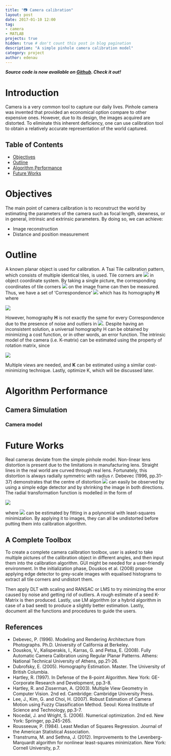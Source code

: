 ```yaml
---
title: "📷 Camera calibration"
layout: post
date: 2017-01-10 12:00
tag:
- camera
- MATLAB
projects: true
hidden: true # don't count this post in blog pagination
description: "A simple pinhole camera calibration model"
category: project
author: edenau
---
```


***Source code is now available on <a href="https://github.com/edenau/Camera-Calibration" target="_blank">Github</a>. Check it out!***

# Introduction

Camera is a very common tool to capture our daily lives. Pinhole camera was invented that provided an economical option compare to other expensive ones. However, due to its design, the images acquired are distorted. To eliminate this inherent deficiency, one can use calibration tool to obtain a relatively accurate representation of the world captured.

## Table of Contents
- [Objectives](#objectives)
- [Outline](#outline)
- [Algorithm Performance](#alg)
- [Future Works](#future)

<div class="breaker"></div> <a id="objectives"></a>

# Objectives

The main point of camera calibration is to reconstruct the world by estimating the parameters of the camera such as focal length, skewness, or in general, intrinsic and extrinsic parameters. By doing so, we can achieve:
-	Image reconstruction
-	Distance and position measurement

<div class="breaker"></div> <a id="outline"></a>

# Outline

A known planar object is used for calibration. A Tsai Tile calibration pattern, which consists of multiple identical tiles, is used. Tile corners are <img src="https://latex.codecogs.com/svg.latex?[x \ y]'" /> in object coordinate system. By taking a single picture, the corresponding coordinates of tile corners <img src="https://latex.codecogs.com/svg.latex?[u \ v]'" /> on the image frame can then be measured. Thus, we have a set of ‘Correspondence’ <img src="https://latex.codecogs.com/svg.latex?[u \ v \ x \ y]'" /> which has its homography **H** where

<img src="https://latex.codecogs.com/svg.latex?S\ [u \ v \ 1]'=\mathbf{H}\ [x \ y \ 1]'" />

However, homography **H** is not exactly the same for every Correspondence due to the presence of noise and outliers in <img src="https://latex.codecogs.com/svg.latex?[u \ v]'" />. Despite having an inconsistent solution, a universal homography H can be obtained by minimizing a cost function, or in other words, an error function.
The intrinsic model of the camera (i.e. K-matrix) can be estimated using the property of rotation matrix, since

<img src="https://latex.codecogs.com/svg.latex?\mathbf{H}=\lambda\ \mathbf{K}\ [\mathbf{r_1} \ \mathbf{r_2} \ \mathbf{t}]" />

Multiple views are needed, and **K** can be estimated using a similar cost-minimizing technique. Lastly, optimize K, which will be discussed later.

<div class="breaker"></div> <a id="alg"></a>

# Algorithm Performance

## Camera Simulation
### Camera model


<div class="breaker"></div> <a id="future"></a>

# Future Works

Real cameras deviate from the simple pinhole model. Non-linear lens distortion is present due to the limitations in manufacturing lens. Straight lines in the real world are curved through real lens. Fortunately, this distortion is always radially symmetric with radius *r*. Debevec (1996, pp.31-37) demonstrates that the centre of distortion <img src="https://latex.codecogs.com/svg.latex?(c_x, c_y)" /> can easily be observed by using a simple edge detector and by shrinking the image in both directions. The radial transformation function is modelled in the form of

<img src="https://latex.codecogs.com/svg.latex?\mathcal{F}(r)=r(1+k_1 r^2+k_2 r^4+\dots)" />

where <img src="https://latex.codecogs.com/svg.latex?(k_1,k_2)" /> can be estimated by fitting in a polynomial with least-squares minimization. By applying it to images, they can all be undistorted before putting them into calibration algorithm.

## A Complete Toolbox

To create a complete camera calibration toolbox, user is asked to take multiple pictures of the calibration object in different angles, and then input them into the calibration algorithm. GUI might be needed for a user-friendly environment.
In the initialization phase, Douskos et al. (2008) propose applying edge detector to grey-scale images with equalised histograms to extract all tile corners and undistort them.

Then apply DLT with scaling and RANSAC or LMS to try minimizing the error caused by noise and getting rid of outliers. A rough estimate of a seed K-Matrix is then produced. Lastly, use LM algorithm (or a hybrid algorithm in case of a bad seed) to produce a slightly better estimation.
Lastly, document all the functions and procedures to guide the users.

## References

- Debevec, P. (1996). Modeling and Rendering Architecture from Photographs. Ph.D. University of California at Berkeley.
- Douskos, V., Kalisperakis, I., Karras, G. and Petsa, E. (2008). Fully Automatic Camera Calibration using Regular Planar Patterns. Athens: National Technical University of Athens, pp.21-26.
- Dubrofsky, E. (2005). Homography Estimation. Master. The University of British Columbia.
- Hartley, R. (1997). In Defense of the 8-point Algorithm. New York: GE-Corporate Research and Development, pp.3-8.
- Hartley, R. and Zisserman, A. (2003). Multiple View Geometry in Computer Vision. 2nd ed. Cambridge: Cambridge University Press.
- Lee, J., Kim, G. and Choi, H. (2007). Robust Estimation of Camera Motion using Fuzzy Classification Method. Seoul: Korea Institute of Science and Technology, pp.3-7.
- Nocedal, J. and Wright, S. (2006). Numerical optimization. 2nd ed. New York: Springer, pp.245-265.
- Rousseeuw, P. (1984). Least Median of Squares Regression. Journal of the American Statistical Association.
- Transtruma, M. and Sethna, J. (2012). Improvements to the Levenberg-Marquardt algorithm for nonlinear least-squares minimization. New York: Cornell University, p.7.
